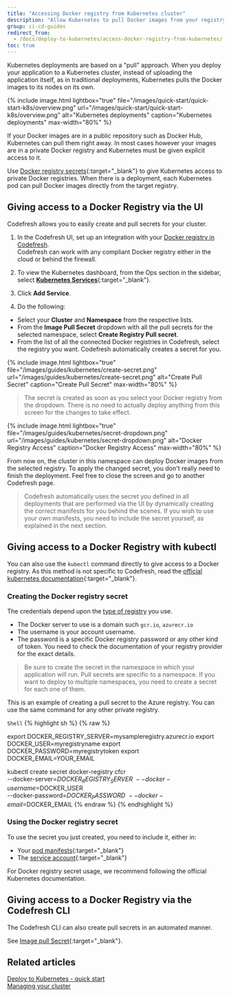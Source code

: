 ```yaml
---
title: "Accessing Docker registry from Kubernetes cluster"
description: "Allow Kubernetes to pull Docker images from your registry"
group: ci-cd-guides
redirect_from:
  - /docs/deploy-to-kubernetes/access-docker-registry-from-kubernetes/
toc: true
---
```


Kubernetes deployments are based on a "pull" approach. When you deploy your application to a Kubernetes
cluster, instead of uploading the application itself, as in traditional deployments, Kubernetes pulls the Docker images to its nodes on its own.


 {% include 
image.html 
lightbox="true" 
file="/images/quick-start/quick-start-k8s/overview.png" 
url="/images/quick-start/quick-start-k8s/overview.png" 
alt="Kubernetes deployments" 
caption="Kubernetes deployments" 
max-width="80%" 
%}

If your Docker images are in a public repository such as Docker Hub, Kubernetes can pull them right away. In most cases however your images are in a private Docker registry and Kubernetes must be given explicit access to it.

Use [Docker registry secrets](https://kubernetes.io/docs/tasks/configure-pod-container/pull-image-private-registry/){:target="\_blank"} to give Kubernetes access to private Docker registries. When there is a deployment, each Kubernetes pod can pull Docker images directly from the target registry.

## Giving access to a Docker Registry via the UI

Codefresh allows you to easily create and pull secrets for your cluster.   

1. In the Codefresh UI, set up an integration with your [Docker registry in Codefresh]({{site.baseurl}}/docs/integrations/docker-registries/).  
  Codefresh can work with any compliant Docker registry either in the cloud or behind the firewall.

1. To view the Kubernetes dashboard, from the Ops section in the sidebar, select [**Kubernetes Services**](https://g.codefresh.io/kubernetes/services/){:target="\_blank"}.
1. Click **Add Service**.
1. Do the following:
  * Select your **Cluster** and **Namespace** from the respective lists.
  * From the **Image Pull Secret** dropdown with all the pull secrets for the selected namespace, select **Create Registry Pull secret**.
  * From the list of all the connected Docker registries in Codefresh, select the registry you want. 
    Codefresh automatically creates a secret for you. 

 {% include 
image.html 
lightbox="true" 
file="/images/guides/kubernetes/create-secret.png" 
url="/images/guides/kubernetes/create-secret.png" 
alt="Create Pull Secret" 
caption="Create Pull Secret" 
max-width="80%" 
%}


>The secret is created as soon as you select your Docker registry from the dropdown. There is no need to actually deploy anything from this screen for the changes to take effect.

 {% include 
image.html 
lightbox="true" 
file="/images/guides/kubernetes/secret-dropdown.png" 
url="/images/guides/kubernetes/secret-dropdown.png" 
alt="Docker Registry Access" 
caption="Docker Registry Access" 
max-width="80%" 
%}

From now on, the cluster in this namespace can deploy Docker images from the selected registry.
To apply the changed secret, you don't really need to finish the deployment. Feel free to
close the screen and go to another Codefresh page.

>Codefresh automatically uses the secret you defined in all deployments that are performed via the UI by dynamically creating the correct manifests for you behind the scenes.
If you wish to use your own manifests, you need to include the secret yourself, as explained in the next section.


## Giving access to a Docker Registry with kubectl

You can also use the `kubectl` command directly to give access to a Docker registry.
As this method is not specific to Codefresh, read the [official kubernetes documentation](https://kubernetes.io/docs/tasks/configure-pod-container/pull-image-private-registry/){:target="\_blank"}.


### Creating the Docker registry secret

The credentials depend upon the [type of registry]({{site.baseurl}}/docs/integrations/docker-registries/) you use. 

- The Docker server to use is a domain such `gcr.io`, `azurecr.io` 
- The username is your account username.
- The password is a specific Docker registry password or any other kind of token. You need to check the documentation of your registry provider for the exact details.

>Be sure to create the secret in the namespace in which your application will run.
Pull secrets are specific to a namespace. If you want to deploy to multiple namespaces, you need to create a secret for each one of them.

This is an example of creating a pull secret to the Azure registry. You can use the same command for any other private registry.

  `Shell`
{% highlight sh %}
{% raw %}

export DOCKER_REGISTRY_SERVER=mysampleregistry.azurecr.io
export DOCKER_USER=myregistryname
export DOCKER_PASSWORD=myregistrytoken
export DOCKER_EMAIL=YOUR_EMAIL

kubectl create secret docker-registry cfcr\
 --docker-server=$DOCKER_REGISTRY_SERVER\
 --docker-username=$DOCKER_USER\
 --docker-password=$DOCKER_PASSWORD\
 --docker-email=$DOCKER_EMAIL
{% endraw %}
{% endhighlight %}

### Using the Docker registry secret

To use the secret you just created, you need to include it, either in: 

* Your [pod manifests](https://kubernetes.io/docs/concepts/containers/#specifying-imagepullsecrets-on-a-pod){:target="\_blank"}
* The [service account](https://kubernetes.io/docs/tasks/configure-pod-container/configure-service-account/#add-imagepullsecrets-to-a-service-account){:target="\_blank"}

For Docker registry secret usage, we recommend following the official Kubernetes documentation.

## Giving access to a Docker Registry via the Codefresh CLI

The Codefresh CLI can also create pull secrets in an automated manner.

See [Image pull Secret](https://codefresh-io.github.io/cli/more/image-pull-secret/){:target="\_blank"}.

## Related articles
[Deploy to Kubernetes - quick start]({{site.baseurl}}/docs/getting-started/deployment-to-kubernetes-quick-start-guide/)  
[Managing your cluster]({{site.baseurl}}/docs/deployments/kubernetes/manage-kubernetes/)  


